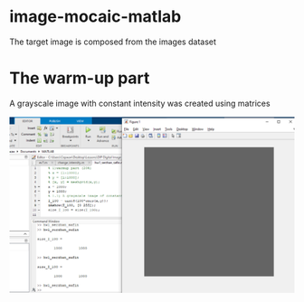 # image-mocaic-matlab
The target image is composed from the images dataset

# The warm-up part
A grayscale image with constant intensity was created using matrices



![Figure 1. Part 1: 1.1](figures/1.1_(part_1).PNG)


